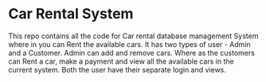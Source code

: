 # Car Rental System

This repo contains all the code for Car rental database management System where in you can Rent the available cars.
It has two types of user - Admin and a Customer.
Admin can add and remove cars. Where as the customers can Rent a car, make a payment and view all the available cars in the current system.
Both the user have their separate login and views.
